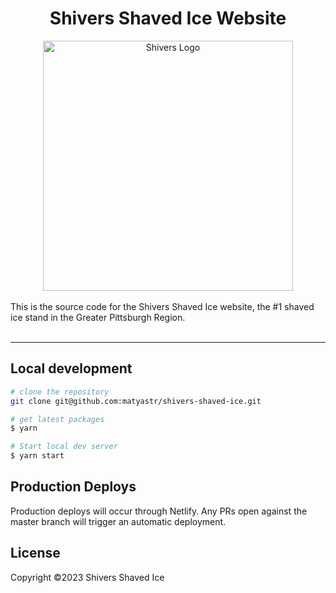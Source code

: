 <h1 align=center>Shivers Shaved Ice Website</h1>
<div align=center>
  <img src="https://shiverspgh.com/img/shivers-logo.png" alt="Shivers Logo" width="400" />
</div>

<br>
This is the source code for the Shivers Shaved Ice website, the #1 shaved ice stand in the Greater Pittsburgh Region.
<br>
<br>

---

## Local development

```bash
# clone the repository
git clone git@github.com:matyastr/shivers-shaved-ice.git

# get latest packages
$ yarn 

# Start local dev server
$ yarn start
```

## Production Deploys
Production deploys will occur through Netlify. Any PRs open against the master branch will trigger an automatic deployment.

<!-- licence -->
## License

Copyright ©2023 Shivers Shaved Ice